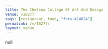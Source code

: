```yaml
---
title: The Chelsea College Of Art And Design
venue: v16277
tags: [restaurant, food, "fhrs:414624"]
permalink: /v/16277/
layout: venue
---
```

null